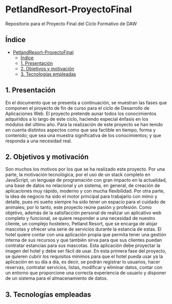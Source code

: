 # PetlandResort-ProyectoFinal
 Repositorio para el Proyecto Final del Ciclo Formativo de DAW
## Índice
- [PetlandResort-ProyectoFinal](#petlandresort-proyectofinal)
  - [Índice](#índice)
  - [1. Presentación](#1-presentación)
  - [2. Objetivos y motivación](#2-objetivos-y-motivación)
  - [3. Tecnologías empleadas](#3-tecnologías-empleadas)

<a name="presentacion"></a>						     		
## 1. Presentación 	
En el documento que se presenta a continuación, se muestran las fases que componen el proyecto de fin de curso para el ciclo de Desarrollo de Aplicaciones Web. El proyecto pretende aunar todos los conocimientos adquiridos a lo largo de este ciclo, haciendo especial énfasis en los módulos del último año. 
Para la realización de este proyecto se han tenido en cuenta distintos aspectos como que sea factible en tiempo, forma y contenido; que sea una muestra significativa de los conocimientos; y que responda a una necesidad real.									  

<a name="objetivos"></a>
## 2. Objetivos y motivación 
Son muchos los motivos por los que se ha realizado este proyecto. Por una parte, la motivación tecnológica, por el uso de un stack completo en JavaScript, un lenguaje de programación con gran impacto en la actualidad, una base de datos no relacional y un sistema, en general, de creación de aplicaciones muy rápido, moderno y con mucha flexibilidad.
Por otra parte, la idea de negocio ha sido el motor principal para trabajarlo con mimo y detalle, pues mi sueño siempre ha sido tener un espacio para el cuidado de animales; por lo tanto, este proyecto reúne pasión y profesión.
Como objetivo, además de la satisfacción personal de realizar un aplicativo web completo y funcional, se quiere responder a una necesidad de nuestro cliente, un complejo hostelero, Petland Resort, que se encarga de alojar mascotas y ofrecer una serie de servicios durante la estancia de estas.
El hotel quiere contar con una aplicación propia que permita tener una gestión interna de sus recursos y que también sirva para que sus clientes puedan contratar estancias para sus mascotas. Esta aplicación debe proyectar la imagen del hotel y debe ser fácil de usar. 
En esta primera fase del proyecto, se quieren cubrir los requisitos mínimos para que el hotel pueda usar ya la aplicación en su día a día, es decir, se podrán registrar lo usuarios, hacer reservas, contratar servicios, listas, modificar y eliminar datos, contar con un entorno que proporcione una correcta experiencia de usuario y disponer de un sistema para el almacenamiento de datos.
											 
<a name="tecnologias"></a>
## 3. Tecnologías empleadas 